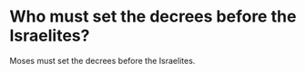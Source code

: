 # Who must set the decrees before the Israelites?

Moses must set the decrees before the Israelites.
